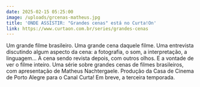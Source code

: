 ```yaml
---
date: 2025-02-15 05:25:00
image: /uploads/grcenas-matheus.jpg
title: 'ONDE ASSISTIR: "Grandes cenas" está no Curta!On'
link: https://www.curtaon.com.br/series/grandes-cenas
---
```

Um grande filme brasileiro. Uma grande cena daquele filme. Uma entrevista discutindo algum aspecto da cena: a fotografia, o som, a interpretação, a linguagem... A cena sendo revista depois, com outros olhos. E a vontade de ver o filme inteiro. Uma série sobre grandes cenas de filmes brasileiros, com apresentação de Matheus Nachtergaele. Produção da Casa de Cinema de Porto Alegre para o Canal Curta! Em breve, a terceira temporada.
